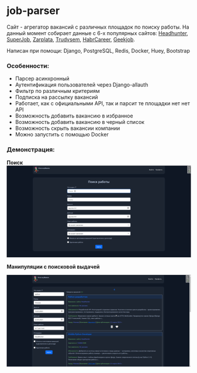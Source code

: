 # job-parser
Сайт - агрегатор вакансий с различных площадок по поиску работы. На данный момент собирает данные с 6-х популярных сайтов: [Headhunter](https://hh.ru/), [SuperJob](https://superjob.ru), [Zarplata](https://zarplata.ru), [Trudvsem](https://trudvsem.ru/), [HabrCareer](https://career.habr.com/), [Geekjob](https://geekjob.ru/).

Написан при помощи: Django, PostgreSQL, Redis, Docker, Huey, Bootstrap
### Особенности:

- Парсер асинхронный
- Аутентификация пользователей через Django-allauth
- Фильтр по различным критериям
- Подписка на рассылку вакансий
- Работает, как с официальными API, так и парсит те площадки нет нет API
- Возможность добавить вакансию в избранное
- Возможность добавить вакансию в черный список
- Возможность скрыть вакансии компании
- Можно запустить с помощью Docker  

### Демонстрация:

**Поиск**
![home.png](/screenshots/searching.gif)

**Манипуляции с поисковой выдачей**

![list.png](/screenshots/list.gif)

